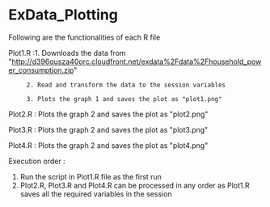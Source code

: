 # ExData_Plotting

Following are the functionalities of each R file 

Plot1.R :1.  Downloads the data from 
                           "http://d396qusza40orc.cloudfront.net/exdata%2Fdata%2Fhousehold_power_consumption.zip"

         2. Read and transform the data to the session variables
         
         3. Plots the graph 1 and saves the plot as "plot1.png"
         
        
Plot2.R : Plots the graph 2 and saves the plot as "plot2.png"

Plot3.R : Plots the graph 2 and saves the plot as "plot3.png"

Plot4.R : Plots the graph 2 and saves the plot as "plot4.png"

Execution order :

1. Run the script in Plot1.R file as the  first run
2. Plot2.R, Plot3.R and Plot4.R can be processed in any order as Plot1.R saves all the required variables in the session
